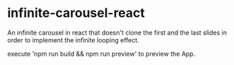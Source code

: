 # infinite-carousel-react
An infinite carousel in react that doesn't clone the first and the last slides in order to implement the infinite looping effect.

execute 'npm run build && npm run preview' to preview the App.
